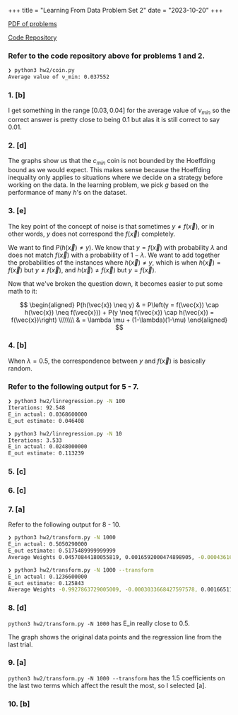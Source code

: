 +++
title = "Learning From Data Problem Set 2"
date = "2023-10-20"
+++


[PDF of problems](https://work.caltech.edu/homework/hw2.pdf)

[Code Repository](https://github.com/lienzhuzhu/lfd)


### Refer to the code repository above for problems 1 and 2.

```zsh
❯ python3 hw2/coin.py
Average value of ν_min: 0.037552
```

### 1. [b]

I get something in the range $[0.03, 0.04]$ for the average value of $\nu_{min}$ so the correct answer is pretty close to being 0.1 but alas it is still correct to say 0.01.


### 2. [d]

The graphs show us that the $c_{min}$ coin is not bounded by the Hoeffding bound as we would expect. This makes sense because the Hoeffding inequality only applies to situations where we decide on a strategy before working on the data. In the learning problem, we pick $g$ based on the performance of many $h$'s on the dataset.



### 3. [e]

The key point of the concept of noise is that sometimes $y \neq f(\vec{x})$, or in other words, $y$ does not correspond the $f(\vec{x})$ completely. 

We want to find $P(h(\vec{x}) \neq y)$. We know that $y = f(\vec{x})$ with probability $\lambda$ and does not match $f(\vec{x})$ with a probability of $1-\lambda$. We want to add together the probabilities of the instances where $h(\vec{x}) \neq y$, which is when $h(\vec{x}) = f(\vec{x})$ but $y \neq f(\vec{x})$, and $h(\vec{x}) \neq f(\vec{x})$ but $y = f(\vec{x})$.

Now that we've broken the question down, it becomes easier to put some math to it:

$$
\begin{aligned}
P(h(\vec{x}) \neq y)    & =     P\left(y = f(\vec{x}) \cap h(\vec{x}) \neq f(\vec{x})) + P(y \neq f(\vec{x}) \cap h(\vec{x}) = f(\vec{x})\right) \\\\\\\\
                        & = \lambda \mu + (1-\lambda)(1-\mu)
\end{aligned}
$$


### 4. [b]

When $\lambda = 0.5$, the correspondence between $y$ and $f(\vec{x})$ is basically random.


### Refer to the following output for 5 - 7.

```zsh
❯ python3 hw2/linregression.py -N 100
Iterations: 92.548
E_in actual: 0.0368600000
E_out estimate: 0.046408
```

```zsh
❯ python3 hw2/linregression.py -N 10
Iterations: 3.533
E_in actual: 0.0248000000
E_out estimate: 0.113239
```

### 5. [c]

### 6. [c]

### 7. [a]



Refer to the following output for 8 - 10.

```bash
❯ python3 hw2/transform.py -N 1000
E_in actual: 0.5050290000
E_out estimate: 0.5175489999999999
Average Weights 0.04570844180055819, 0.0016592000474898905, -0.00043616224075597215
```

```bash
❯ python3 hw2/transform.py -N 1000 --transform
E_in actual: 0.1236600000
E_out estimate: 0.125843
Average Weights -0.9927863729005009, -0.0003033668427597578, 0.001665119377568957, -0.000659864590567796, 1.5606316940261602, 1.558196435074335
```

### 8. [d]

`python3 hw2/transform.py -N 1000` has E_in really close to $0.5$.

The graph shows the original data points and the regression line from the last trial.


### 9. [a]

`python3 hw2/transform.py -N 1000 --transform` has the $1.5$ coefficients on the last two terms which affect the result the most, so I selected [a].


### 10. [b]

